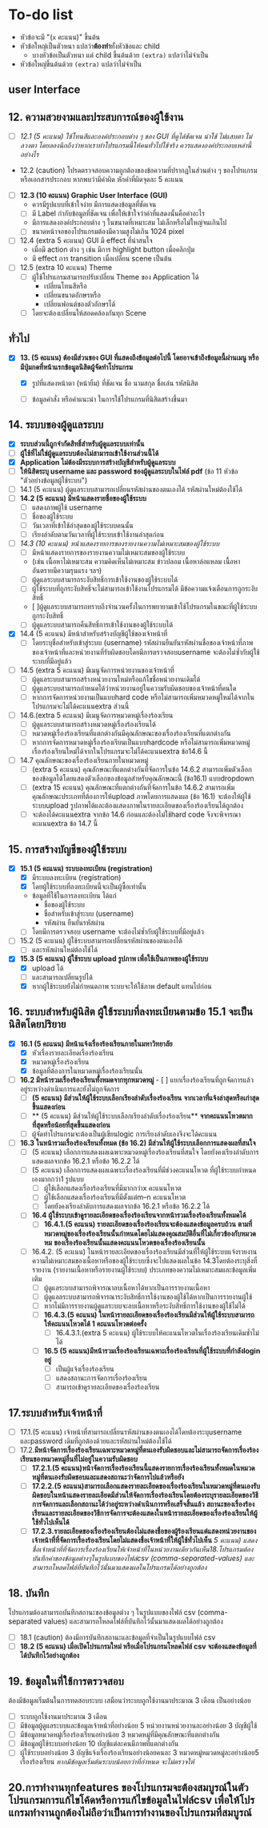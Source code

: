 # To-do list
* หัวข้อจะมี "(`x` คะแนน)" ขึ้นต้น
* หัวข้อใหญ่เป็นตัวหนา แปลว่า**ต้องทำ**ทั้งหัวข้อและ child
  * บางหัวข้อเป็นตัวหนา แต่ child ขึ้นต้นด้วย `(extra)` แปลว่าไม่จำเป็น
* หัวข้อใหญ่ขึ้นต้นด้วย `(extra)` แปลว่าไม่จำเป็น
## user Interface
## 12. ความสวยงามและประสบการณ์ของผู้ใช้งาน
  - [ ] *12.1 (5 คะแนน) ใช้โทนสีและองค์ประกอบต่าง ๆ ของ GUI ที่ดูได้ชัดเจน น่าใช้ ไม่แสบตา ไม่ลวงตา โดยลองนึกถึงว่าหากเราทำโปรแกรมนี้ให้คนทั่วไปใช้จริง ควรแสดงองค์ประกอบเหล่านี้อย่างไร*
  - 12.2 (caution) โปรดตรวจสอบความถูกต้องของข้อความที่ปรากฏในส่วนต่าง ๆ ของโปรแกรม หรือเอกสารประกอบ หากพบว่ามีคำผิด หักคำที่ผิดจุดละ 5 คะแนน
  - [ ] **12.3 (10 คะแนน) Graphic User Interface (GUI)**
    - ควรมีรูปแบบที่เข้าใจง่าย มีการแสดงข้อมูลที่ชัดเจน
    - [ ] มี Label กำกับข้อมูลที่ชัดเจน เพื่อให้เข้าใจว่าค่าที่แสดงนั้นคือค่าอะไร
    - มีการแสดงองค์ประกอบต่าง ๆ ในขนาดที่เหมาะสม ไม่เล็กหรือไม่ใหญ่จนเกินไป
    - [ ] ขนาดหน้าจอของโปรแกรมต้องมีความสูงไม่เกิน 1024 pixel
  - [ ] 12.4 (extra 5 คะแนน) GUI มี effect ที่น่าสนใจ
    - เมื่อมี action ต่าง ๆ เช่น มีการ highlight button เมื่อคลิกปุ่ม 
    - มี effect การ transition เมื่อเปลี่ยน scene เป็นต้น
  - [ ] 12.5 (extra 10 คะแนน) Theme
    - [ ] ผู้ใช้โปรแกรมสามารถปรับเปลี่ยน Theme ของ Application ได้
      - เปลี่ยนโทนสีหรือ
      - เปลี่ยนขนาดอักษรหรือ
      - เปลี่ยนฟอนต์ของตัวอักษรได้
    - [ ] โดยจะต้องเปลี่ยนให้สอดคล้องกันทุก Scene
## ทั่วไป
- [x] **13. (5 คะแนน) ต้องมีส่วนของ GUI ที่แสดงถึงข้อมูลต่อไปนี้ โดยอาจเข้าถึงข้อมูลนี้ผ่านเมนู หรือมีปุ่มกดที่หน้าแรกข้อมูลนิสิตผู้จัดทำโปรแกรม**
  - [x] รูปที่แสดงหน้าตา (หน้ายิ้ม) ที่ชัดเจน ชื่อ นามสกุล ชื่อเล่น รหัสนิสิต
  - [ ] ข้อมูลคำสั่ง หรือคำแนะนำ ในการใช้โปรแกรมที่นิสิตสร้างขึ้นมา


## 14. ระบบของผู้ดูแลระบบ
  - [X] **ระบบส่วนนี้ถูกจำกัดสิทธิ์สำหรับผู้ดูแลระบบเท่านั้น**
  - [ ] **ผู้ใช้ที่ไม่ใช่ผู้ดูแลระบบต้องไม่สามารถเข้าใช้งานส่วนนี้ได้**
  - [X] **Application ไม่ต้องมีระบบการสร้างบัญชีสำหรับผู้ดูแลระบบ**
  - [ ] **ให้นิสิตระบุ username และ password ของผู้ดูแลระบบในไฟล์ pdf** (ข้อ 11 หัวข้อ "ตัวอย่างข้อมูลผู้ใช้ระบบ")
  - [ ] 14.1 (5 คะแนน) ผู้ดูแลระบบสามารถเปลี่ยนรหัสผ่านของตนเองได้ รหัสผ่านใหม่ต้องใช้ได้
  - [ ] **14.2 (5 คะแนน) มีหน้าแสดงรายชื่อของผู้ใช้ระบบ** 
    - [ ] แสดงภาพผู้ใช้ username
    - [ ] ชื่อของผู้ใช้ระบบ
    - [ ] วันเวลาที่เข้าใช้ล่าสุดของผู้ใช้ระบบคนนั้น 
    - [ ] เรียงลำดับตามวันเวลาที่ผู้ใช้ระบบเข้าใช้งานล่าสุดก่อน
  - [ ] *14.3 (10 คะแนน) หน้าแสดงรายการของรายงานความไม่เหมาะสมของผู้ใช้ระบบ*
    - [ ] มีหน้าแสดงรายการของรายงานความไม่เหมาะสมของผู้ใช้ระบบ
    - (เช่น เนื้อหาไม่เหมาะสม ความคิดเห็นไม่เหมาะสม ข่าวปลอม เนื้อหาล่อแหลม เนื้อหาอันตรายมีความรุนแรง ฯลฯ)
    - [ ] ผู้ดูแลระบบสามารถระงับสิทธิ์การเข้าใช้งานของผู้ใช้ระบบได้ 
    - [ ] ผู้ใช้ระบบที่ถูกระงับสิทธิ์จะไม่สามารถเข้าใช้งานโปรแกรมได้ มีข้อความแจ้งเตือนการถูกระงับสิทธิ์ 
    - [ ]ผู้ดูแลระบบสามารถทราบถึงจำนวนครั้งในการพยายามเข้าใช้โปรแกรมในขณะที่ผู้ใช้ระบบถูกระงับสิทธิ์ 
    - [ ] ผู้ดูแลระบบสามารถคืนสิทธิ์การเข้าใช้งานของผู้ใช้ระบบได้
  - [X] 14.4 (5 คะแนน) มีหน้าสําหรับสร้างบัญชีผู้ใช้ของเจ้าหน้าที่
    -[ ]  โดยระบุชื่อสําหรับเข้าสู่ระบบ (username) รหัสผ่านยืนยันรหัสผ่านชื่อของเจ้าหน้าที่ภาพของเจ้าหน้าที่และหน่วยงานที่รับผิดชอบโดยมีการตรวจสอบusername จะต้องไม่ซํ้ากับผู้ใช้ระบบที่มีอยู่แล้ว
  - [ ] 14.5 (extra 5 คะแนน) มีเมนูจัดการหน่วยงานของเจ้าหน้าที่
    - [ ] ผู้ดูแลระบบสามารถสร้างหน่วยงานใหม่หรือแก้ไขชื่อหน่วยงานเดิมได้
    - [ ] ผู้ดูแลระบบสามารถกําหนดได้ว่าหน่วยงานอยู่ในความรับผิดชอบของเจ้าหน้าที่คนใด
    - [ ] หากการจัดการหน่วยงานเป็นแบบhard code หรือไม่สามารถเพิ่มหมวดหมู่ใหม่ได้จากในโปรแกรมจะไม่ได้คะแนนextra ส่วนนี้
  - [ ] 14.6.(extra 5 คะแนน) มีเมนูจัดการหมวดหมู่เรื่องร้องเรียน
    - [ ] ผู้ดูแลระบบสามารถสร้างหมวดหมู่เรื่องร้องเรียนได้
    - [ ] หมวดหมู่เรื่องร้องเรียนที่แตกต่างกันมีคุณลักษณะของเรื่องร้องเรียนที่แตกต่างกัน
    - [ ] หากการจัดการหมวดหมู่เรื่องร้องเรียนเป็นแบบhardcode   หรือไม่สามารถเพิ่มหมวดหมู่เรื่องร้องเรียนใหม่ได้จากในโปรแกรมจะไม่ได้คะแนนextra ข้อ14.6 นี้
  - [ ] 14.7 คุณลักษณะของเรื่องร้องเรียนภายในหมวดหมู่
    - [ ] (extra 5 คะแนน) คุณลักษณะที่แตกต่างกันที่จัดการในข้อ 14.6.2 สามารถเพิ่มตัวเลือกของข้อมูลได้โดยแสดงตัวเลือกของข้อมูลสําหรับคุณลักษณะนี้ (ข้อ16.1) แบบdropdown
    - [ ] (extra 15 คะแนน) คุณลักษณะที่แตกต่างกันที่จัดการในข้อ 14.6.2 สามารถเพิ่มคุณลักษณะประเภทที่ต้องการให้upload ภาพโดยการแสดงผล (ข้อ 16.1) จะต้องให้ผู้ใช้ระบบupload รูปภาพได้และต้องแสดงภาพในรายละเอียดของเรื่องร้องเรียนได้ถูกต้อง
    - [ ] จะต้องได้คะแนนextra จากข้อ 14.6 ก่อนและต้องไม่ใช้hard code จึงจะพิจารณาคะแนนextra ข้อ  14.7 นี้  
## 15. การสร้างบัญชีของผู้ใช้ระบบ
  - [x] **15.1 (5 คะแนน) ระบบลงทะเบียน (registration)**
    - [x] มีระบบลงทะเบียน (registration)
    - [x] โดยผู้ใช้ระบบที่ลงทะเบียนนี้จะเป็นผู้ซื้อเท่านั้น
    - ข้อมูลที่ใช้ในการลงทะเบียน ได้แก่
      - ชื่อของผู้ใช้ระบบ
      - ชื่อสำหรับเข้าสู่ระบบ (username)
      - รหัสผ่าน ยืนยันรหัสผ่าน
    - [ ] โดยมีการตรวจสอบ username จะต้องไม่ซ้ำกับผู้ใช้ระบบที่มีอยู่แล้ว
  - [ ] 15.2 (5 คะแนน) ผู้ใช้ระบบสามารถเปลี่ยนรหัสผ่านของตนเองได้
    - [ ] และรหัสผ่านใหม่ต้องใช้ได้
  - [x] **15.3 (5 คะแนน) ผู้ใช้ระบบ upload รูปภาพ เพื่อใช้เป็นภาพของผู้ใช้ระบบ**
    - [x] upload ได้
    - [ ] และสามารถเปลี่ยนรูปได้
    - [x] หากผู้ใช้ระบบยังไม่กำหนดภาพ ระบบจะให้ใช้ภาพ default แทนไปก่อน
## 16. ระบบสำหรับผู้นิสิต  ผู้ใช้ระบบที่ลงทะเบียนตามข้อ 15.1 จะเป็นนิสิตโดยปริยาย
  - [X] **16.1 (5 คะแนน) มีหน้าแจ้งเรื่องร้องเรียนภายในมหาวิทยาลัย**
    - [X] หัวเรื่องรายละเอียดเรื่องร้องเรียน
    - [X] หมวดหมู่เรื่องร้องเรียน
    - [X] ข้อมูลที่ต้องการในหมวดหมู่เรื่องร้องเรียนนั้น
   - [ ] **16.2  มีหน้ารวมเรื่องร้องเรียนทั้งหมดจากทุกหมวดหมู่**
    - [ ] แยกเรื่องร้องเรียนที่ถูกจัดการแล้วอยู่ระหว่างดําเนินการและยังไม่ถูกจัดการ
      - [ ] **(5 คะแนน) มีส่วนให้ผู้ใช้ระบบเลือกเรียงลําดับเรื่องร้องเรียน**
           **จากเวลาที่แจ้งล่าสุดหรือเก่าสุดขึ้นแสดงก่อน**
      - [ ] ** (5 คะแนน) มีส่วนให้ผู้ใช้ระบบเลือกเรียงลําดับเรื่องร้องเรียน**
            **จากคะแนนโหวตมากที่สุดหรือน้อยที่สุดขึ้นแสดงก่อน**
      - [ ] ผู้จัดทําโปรแกรมจะต้องเป็นผู้เขียนlogic การเรียงลําดับเองจึงจะได้คะแนน
  - [ ] **16.3 ในหน้ารวมเรื่องร้องเรียนทั้งหมด (ข้อ 16.2)       มีส่วนให้ผู้ใช้ระบบเลือกการแสดงผลที่สนใจ**
    - [ ] (5 คะแนน) เลือกการแสดงผลเฉพาะหมวดหมู่เรื่องร้องเรียนที่สนใจ
    โดยยังคงเรียงลําดับการแสดงผลจากข้อ 16.2.1 หรือข้อ 16.2.2 ได้
    - [ ] (5 คะแนน) เลือกการแสดงผลเฉพาะเรื่องร้องเรียนที่มีช่วงคะแนนโหวต
    ที่ผู้ใช้ระบบกําหนดเองมากกว่า1 รูปแบบ
      - [ ] ผู้ใช้เลือกแสดงเรื่องร้องเรียนที่มีมากกว่าx คะแนนโหวต 
      - [ ] ผู้ใช้เลือกแสดงเรื่องร้องเรียนที่มีตั้งแต่m–n คะแนนโหวต
      - [ ] โดยยังคงเรียงลําดับการแสดงผลจากข้อ 16.2.1 หรือข้อ 16.2.2 ได้
    - [ ] **16.4 ผู้ใช้ระบบเข้าดูรายละเอียดของเรื่องร้องเรียนจากหน้ารวมเรื่องร้องเรียนทั้งหมดได้**
      - [ ] **16.4.1.(5 คะแนน) รายละเอียดของเรื่องร้องเรียนจะต้องแสดงข้อมูลครบถ้วน**
      **ตามที่หมวดหมู่ของเรื่องร้องเรียนนั้นกําหนดโดยไม่แสดงคุณสมบัติอื่นที่ไม่เกี่ยวข้องกับหมวดหม** **ของเรื่องร้องเรียนนั้นแสดงคะแนนโหวตของเรื่องร้องเรียนนั้น**
    - [ ] 16.4.2. (5 คะแนน) ในหน้ารายละเอียดของเรื่องร้องเรียนมีส่วนที่ให้ผู้ใช้ระบบแจ้งรายงาน
    ความไม่เหมาะสมของเนื้อหาหรือของผู้ใช้ระบบซึ่งจะไปแสดงผลในข้อ 14.3โดยต้องระบุสิ่งที่รายงาน     (รายงานเนื้อหาหรือรายงานผู้ใช้ระบบ) ประเภทของความไม่เหมาะสมและข้อมูลเพิ่มเติม
        - [ ] ผู้ดูแลระบบสามารถพิจารณาลบเนื้อหาได้หากเป็นการรายงานเนื้อหา
        - [ ] ผู้ดูแลลระบบสามารถพิจารณาระงับสิทธิ์การใช้งานของผู้ใช้ได้หากเป็นการรายงานผู้ใช้
        - [ ] หากไม่มีการรายงานผู้ดูแลระบบจะลบเนื้อหาหรือระงับสิทธิ์การใช้งานของผู้ใช้ไม่ได้
      - [ ] **16.4.3.(5 คะแนน) ในหน้ารายละเอียดของเรื่องร้องเรียนมีส่วนให้ผู้ใช้ระบบสามารถให้คะแนนโหวตได้ 1 คะแนนโหวตต่อครั้ง**
        - [ ] 16.4.3.1.(extra 5 คะแนน) ผู้ใช้ระบบให้คะแนนโหวตในเรื่องร้องเรียนเดิมซํ้าไม่ได้
      - [ ] **16.5 (5 คะแนน)มีหน้ารวมเรื่องร้องเรียนเฉพาะเรื่องร้องเรียนที่ผู้ใช้ระบบที่กําลังlogin อยู่**
        - [ ] เป็นผู้แจ้งเรื่องร้องเรียน
        - [ ] แสดงสถานะการจัดการเรื่องร้องเรียน
        - [ ] สามารถเข้าดูรายละเอียดของเรื่องร้องเรียน
## 17.ระบบสําหรับเจ้าหน้าที่  
  - [ ] 17.1.(5 คะแนน) เจ้าหน้าที่สามารถเปลี่ยนรหัสผ่านของตนเองได้โดยต้องระบุusername และpassword เดิมที่ถูกต้องด้วยและรหัสผ่านใหม่ต้องใช้ได้
   - [ ] 17.2.**มีหน้าจัดการเรื่องร้องเรียนเฉพาะหมวดหมู่ที่ตนเองรับผิดชอบและไม่สามารถจัดการเรื่องร้องเรียนของหมวดหมู่อื่นที่ไม่อยู่ในความรับผิดชอบ**
     - [ ] **17.2.1.(5 คะแนน)หน้าจัดการเรื่องร้องเรียนนี้แสดงรายการเรื่องร้องเรียนทั้งหมดในหมวดหมู่ที่ตนเองรับผิดชอบและแสดงสถานะว่าจัดการไปแล้วหรือยัง**
     - [ ] **17.2.2.(5 คะแนน)สามารถเลือกแสดงรายละเอียดของเรื่องร้องเรียนในหมวดหมู่ที่ตนเองรับผิดชอบในหน้าแสดงรายละเอียดมีส่วนให้จัดการเรื่องร้องเรียนโดยต้องระบุรายละเอียดของวิธีการจัดการและเลือกสถานะได้ว่าอยู่ระหว่างดําเนินการหรือเสร็จสิ้นแล้ว** 
     **สถานะของเรื่องร้องเรียนและรายละเอียดของวิธีการจัดการจะต้องแสดงในหน้ารายละเอียดของเรื่องร้องเรียนให้ผู้ใช้ทั่วไปเห็นได้**
     - [ ] **17.2.3.รายละเอียดของเรื่องร้องเรียนต้องไม่แสดงชื่อของผู้ร้องเรียนแต่แสดงหน่วยงานของเจ้าหน้าที่ที่จัดการเรื่องร้องเรียนโดยไม่แสดงชื่อเจ้าหน้าที่ให้ผู้ใช้ทั่วไปเห็น**
    *5 คะแนน) แสดงชื่อเจ้าหน้าที่ที่จัดการเรื่องร้องเรียนให้เจ้าหน้าที่ในหน่วยงานเดียวกันเห็น18.โปรแกรมต้องบันทึกค่าของข้อมูลต่างๆในรูปแบบของไฟล์csv (comma-separated-values) และสามารถโหลดไฟล์ที่บันทึกไว้นั้นมาแสดงผลในโปรแกรมได้อย่างถูกต้อง*

## 18. บันทึก
โปรแกรมต้องสามารถบันทึกสถานะของข้อมูลต่าง ๆ ในรูปแบบของไฟล์ csv (comma-separated values) และสามารถโหลดไฟล์ที่บันทึกไว้นั้นมาแสดงผลได้อย่างถูกต้อง
  - [ ] 18.1 (caution) ต้องมีการบันทึกสถานะและข้อมูลที่จำเป็นในรูปแบบไฟล์ csv
  - [ ] **18.2 (5 คะแนน) เมื่อเปิดโปรแกรมใหม่ หรือเมื่อโปรแกรมโหลดไฟล์ csv จะต้องแสดงข้อมูลที่ได้บันทึกไว้อย่างถูกต้อง**

## 19. ข้อมูลในที่ใช้การตรวจสอบ
  ต้องมีข้อมูลเริ่มต้นในการทดสอบระบบ เสมือนว่าระบบถูกใช้งานมาประมาณ 3 เดือน เป็นอย่างน้อย
  
  - [ ] ระบบถูกใช้งานมาประมาณ 3 เดือน
  - [ ] มีข้อมูลผู้ดูแลระบบและข้อมูลเจ้าหน้าที่อย่างน้อย 5 หน่วยงานหน่วยงานละอย่างน้อย 3 บัญชีผู้ใช้
  - [ ] มีข้อมูลหมวดหมู่เรื่องร้องเรียนอย่างน้อย 3 หมวดหมู่ที่มีคุณลักษณะที่แตกต่างกัน
  - [ ] มีข้อมูลผู้ใช้ระบบอย่างน้อย 10 บัญชีแต่ละคนมีภาพที่แตกต่างกัน
  - [ ] ผู้ใช้ระบบอย่างน้อย 3 บัญชีแจ้งเรื่องร้องเรียนอย่างน้อยคนละ 3 หมวดหมู่หมวดหมู่ละอย่างน้อย5 เรื่องร้องเรียน
  *หากมีข้อมูลเริ่มต้นระบบน้อยกว่าที่กำหนด จะไม่ตรวจให้*
  
## 20.การทํางานทุกfeatures ของโปรแกรมจะต้องสมบูรณ์ในตัวโปรแกรมการแก้ไขโค้ดหรือการแก้ไขข้อมูลในไฟล์csv เพื่อให้โปรแกรมทํางานถูกต้องไม่ถือว่าเป็นการทํางานของโปรแกรมที่สมบูรณ์
